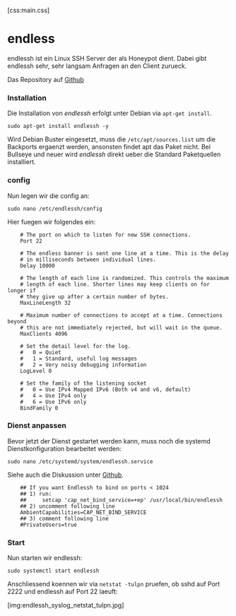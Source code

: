 ﻿[css:main.css]

# endless
endlessh ist ein Linux SSH Server der als Honeypot dient.
Dabei gibt endlessh sehr, sehr langsam Anfragen an den Client zurueck.

Das Repository auf [Github](https://github.com/skeeto/endlessh)

### Installation

Die Installation von *endlessh* erfolgt unter Debian via ```apt-get install```.

``` sudo apt-get install endlessh -y ```

Wird Debian Buster eingesetzt, muss die ```/etc/apt/sources.list``` um die Backports ergaenzt werden, ansonsten findet apt das Paket nicht. Bei Bullseye und neuer wird *endlessh* direkt ueber die Standard Paketquellen installiert.

### config

Nun legen wir die config an:

``` sudo nano /etc/endlessh/config ```

Hier fuegen wir folgendes ein:

```
    # The port on which to listen for new SSH connections.
    Port 22
    
    # The endless banner is sent one line at a time. This is the delay
    # in milliseconds between individual lines.
    Delay 10000
    
    # The length of each line is randomized. This controls the maximum
    # length of each line. Shorter lines may keep clients on for longer if
    # they give up after a certain number of bytes.
    MaxLineLength 32
    
    # Maximum number of connections to accept at a time. Connections beyond
    # this are not immediately rejected, but will wait in the queue.
    MaxClients 4096

    # Set the detail level for the log.
    #   0 = Quiet
    #   1 = Standard, useful log messages
    #   2 = Very noisy debugging information
    LogLevel 0
    
    # Set the family of the listening socket
    #   0 = Use IPv4 Mapped IPv6 (Both v4 and v6, default)
    #   4 = Use IPv4 only
    #   6 = Use IPv6 only
    BindFamily 0
```

### Dienst anpassen

Bevor jetzt der Dienst gestartet werden kann, muss noch die systemd Dienstkonfiguration bearbeitet werden:

``` sudo nano /etc/systemd/system/endlessh.service ```

Siehe auch die Diskussion unter [Github](https://github.com/skeeto/endlessh/issues/39).

```
    ## If you want Endlessh to bind on ports < 1024
    ## 1) run:
    ##     setcap 'cap_net_bind_service=+ep' /usr/local/bin/endlessh
    ## 2) uncomment following line
    AmbientCapabilities=CAP_NET_BIND_SERVICE
    ## 3) comment following line
    #PrivateUsers=true
```

### Start

Nun starten wir endlessh:

``` sudo systemctl start endlessh ```

Anschliessend koennen wir via ``` netstat -tulpn ``` pruefen, ob sshd auf Port 2222 und endlessh auf Port 22 laeuft:

[img:endlessh_syslog_netstat_tulpn.jpg]
